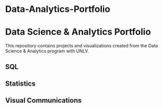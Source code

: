 # Data-Analytics-Portfolio
# Data Science & Analytics Portfolio
This repository contains projects and visualizations created from the Data Science & Analytics program with UNLV.

## SQL

## Statistics

## Visual Communications
